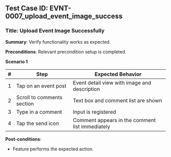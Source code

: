 ## Test Case ID: EVNT-0007_upload_event_image_success
### Title: Upload Event Image Successfully
**Summary**: Verify functionality works as expected.

**Preconditions**: Relevant precondition setup is completed.

**Scenario 1**

| # | Step                         | Expected Behavior                                 |
|---|------------------------------|---------------------------------------------------|
| 1 | Tap on an event post         | Event detail view with image and description     |
| 2 | Scroll to comments section   | Text box and comment list are shown              |
| 3 | Type in a comment            | Input is registered                              |
| 4 | Tap the send icon            | Comment appears in the comment list immediately  |




**Post-conditions**:
- Feature performs the expected action.
